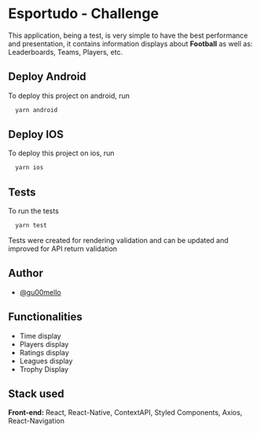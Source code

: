 
# Esportudo - Challenge

This application, being a test, is very simple to have the best performance and presentation, it contains information displays
about **Football** as well as: Leaderboards, Teams, Players, etc.


## Deploy Android

To deploy this project on android, run

```bash
  yarn android
```

## Deploy IOS

To deploy this project on ios, run

```bash
  yarn ios
```


## Tests

To run the tests

```bash
  yarn test
```

Tests were created for rendering validation and can be updated and improved for API return validation


## Author

- [@gu00mello](https://www.github.com/gu00mello)


## Functionalities

- Time display
- Players display
- Ratings display
- Leagues display
- Trophy Display


## Stack used

**Front-end:** React, React-Native, ContextAPI, Styled Components, Axios, React-Navigation

